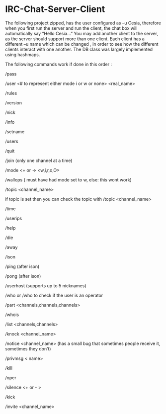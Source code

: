 # IRC-Chat-Server-Client

The following project zipped, has the user configured as –u Cesia, therefore when you first run the server and run the client, the chat box will automatically say “Hello Cesia…” You may add another client to the server, as the server should support more than one client. Each client has a different –u name which can be changed , in order to see how the different clients interact with one another. The DB class was largely implemented using hashmaps.

The following commands work if done in this order : 

/pass <password> 
  
/user <username> <# to represent either mode i or w or none> <unused> <real_name>
  
/rules

/version

/nick <nickname>
  
/info

/setname <name>
  
/users 

/quit

/join <channel>              (only one channel at a time)
  
/mode <nickname> <+ or -> <w,i,r,o,O>
  
/wallops <message>             ( must have had mode set to w, else: this wont work)
  
/topic <channel_name> <topic> 
  
if topic is set then you can check the topic with /topic <channel_name> 

/time

/userips <nickname>
  
/help

/die

/away <message>
  
/ison <nickname>
  
/ping <name>	 (after ison)
  
/pong <name>		(after ison)
  
/userhost <nickname nickname2> (supports up to 5 nicknames)

/who <name>  or /who <name> <o> to check if the user is an operator
  
/part <channels,channels,channels> <message>
  
/whois <nickname>
  
/list <channels,channels>

/knock <channel_name> <message>
  
/notice <channel_name> <message>	    (has a small bug that sometimes people receive it, sometimes they don’t)
  
/privmsg < name> <message>
  
/kill <nickname> <comment>
  
/oper <username> <password>
  
/silence <+ or - > <nickname>	
  
/kick <name> <comment>
  
/invite <nickname> <channel_name>


